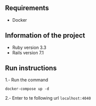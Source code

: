 ## Requirements

- Docker

## Information of the project

- Ruby version 3.3
- Rails version 7.1

## Run instructions

1.- Run the command

```
docker-compose up -d
```

2.- Enter to te following url `localhost:4040`
